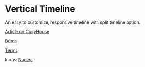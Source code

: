 Vertical Timeline
=========

An easy to customize, responsive timeline with split timeline option.

[Article on CodyHouse](http://codyhouse.co/gem/vertical-timeline/)

[Demo](http://codyhouse.co/demo/vertical-timeline/index.html)
 
[Terms](http://codyhouse.co/terms/)

Icons: [Nucleo](https://nucleoapp.com)

